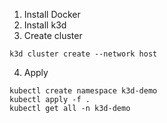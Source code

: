 
1. Install Docker
2. Install k3d
3. Create cluster

```
k3d cluster create --network host
```

4. Apply

```
kubectl create namespace k3d-demo
kubectl apply -f .
kubectl get all -n k3d-demo
```

